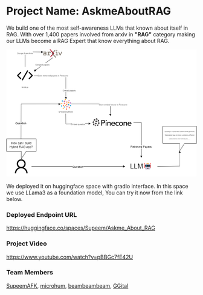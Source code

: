 # Project Name: AskmeAboutRAG

We build one of the most self-awareness LLMs that known about itself in RAG.
With over 1,400 papers involved from arxiv in **"RAG"** category making our LLMs become a RAG Expert that know everything about RAG.

![1726461555366](image/README/1726461555366.png)

We deployed it on huggingface space with gradio interface. In this space we use LLama3 as a foundation model, You can try it now from the link below.

### Deployed Endpoint URL

https://huggingface.co/spaces/Supeem/Askme_About_RAG

### Project Video

https://www.youtube.com/watch?v=pBBGc7fE42U

### Team Members

[SupeemAFK](https://github.com/SupeemAFK), [microhum](https://github.com/microhum), [beambeambeam](https://github.com/beambeambeam), [GGital](https://github.com/GGital)
